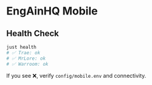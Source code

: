 # EngAinHQ Mobile

## Health Check
```bash
just health
# ✅ Trae: ok
# ✅ MrLore: ok
# ✅ Warroom: ok
```
If you see ❌, verify `config/mobile.env` and connectivity.

